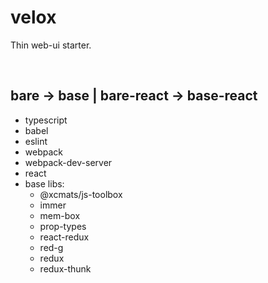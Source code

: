 # velox

Thin web-ui starter.

<br />




## bare -> base | bare-react -> base-react

* typescript
* babel
* eslint
* webpack
* webpack-dev-server
* react
* base libs:
    - @xcmats/js-toolbox
    - immer
    - mem-box
    - prop-types
    - react-redux
    - red-g
    - redux
    - redux-thunk
